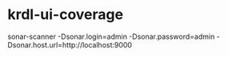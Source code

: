 # krdl-ui-coverage
sonar-scanner -Dsonar.login=admin -Dsonar.password=admin -Dsonar.host.url=http://localhost:9000